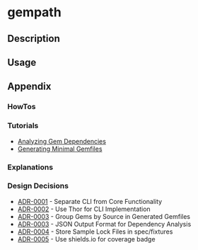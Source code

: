 # gempath

## Description

## Usage

## Appendix

### HowTos

<!-- howtolog -->

<!-- howtologstop -->

### Tutorials

<!-- tutoriallog -->
* [Analyzing Gem Dependencies](tutorials/tutorial_analyzing_gem_dependencies.md)
* [Generating Minimal Gemfiles](tutorials/tutorial_generating_minimal_gemfiles.md)
<!-- tutoriallogstop -->

### Explanations

<!-- explanationlog -->

<!-- explanationlogstop -->

### Design Decisions

<!-- adrlog -->
* [ADR-0001](exp/adr/0001-separate-cli-from-core-functionality.md) - Separate CLI from Core Functionality
* [ADR-0002](exp/adr/0002-use-thor-for-cli-implementation.md) - Use Thor for CLI Implementation
* [ADR-0003](exp/adr/0003-group-gems-by-source-in-generated-gemfiles.md) - Group Gems by Source in Generated Gemfiles
* [ADR-0003](exp/adr/0003-json-output-format-for-dependency-analysis.md) - JSON Output Format for Dependency Analysis
* [ADR-0004](exp/adr/0004-store-sample-lock-files-in-spec-fixtures.md) - Store Sample Lock Files in spec/fixtures
* [ADR-0005](exp/adr/0005-use-shields-io-for-coverage-badge.md) - Use shields.io for coverage badge
<!-- adrlogstop -->
